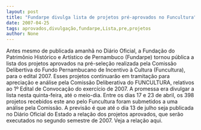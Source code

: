 ```yaml
---
layout: post
title: "Fundarpe divulga lista de projetos pré-aprovados no Funcultura"
date: 2007-04-25
tags: aprovados,divulgação,fundarpe,Lista,pre,projetos
author: None
---
```

Antes mesmo de publicada amanhã no Diário Oficial, a Fundação do Patrimônio Histórico e Artístico de Pernambuco (Fundarpe) tornou pública a lista dos projetos aprovados na pré-seleção realizada pela Comissão Delibertiva do Fundo Pernambucano de Incentivo à Cultura (Funcultura), para o edital 2007. 
Esses projetos continuarão em tramitação para apreciação e análise pela Comissão Deliberativa do FUNCULTURA, relativos ao 1º Edital de Convocação do exercício de 2007.
A promessa era divulgar a lista nesta quinta-feira, até o meio-dia.
Entre os dias 17 e 23 de abril, os 398 projetos recebidos este ano pelo Funcultura foram submetidos a uma análise pela Comissão. 
A previsão é que até o dia 13 de julho seja publicada no Diário Oficial do Estado a relação dos projetos aprovados, que serão executados no segundo semestre de 2007.
Veja a relação aqui. 